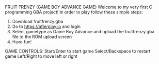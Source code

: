 FRUIT FRENZY (GAME BOY ADVANCE GAME)
Welcome to my very first C programming GBA project!
In order to play follow these simple steps:
1. Download fruitfrenzy.gba
2. Go to https://afterplay.io and login
3. Select gametype as Game Boy Advance and upload the fruitfrenzy.gba file to the ROM upload screen
4. Have fun!

GAME CONTROLS:
Start/Enter to start game
Select/Backspace to restart game
Left/Right to move left or right
